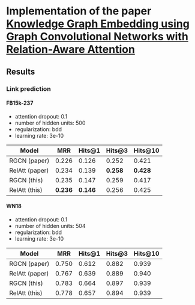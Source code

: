 # Implementation of the paper [Knowledge Graph Embedding using Graph Convolutional Networks with Relation-Aware Attention](https://arxiv.org/pdf/2102.07200.pdf)



## Results

### Link prediction

#### __FB15k-237__


* attention dropout: 0.1
* number of hidden units: 500
* regularization: bdd
* learning rate: 3e-10

| Model             | MRR       | Hits@1    | Hits@3    | Hits@10   |
|-------------------|-------    |--------   |--------   |---------  |
| RGCN (paper)      | 0.226     | 0.126     | 0.252     | 0.421     |
| RelAtt (paper)    | 0.234     | 0.139     | __0.258__ | __0.428__ |
| RGCN (this)       | 0.235     | 0.147     | 0.259     | 0.417     |
| RelAtt (this)     | __0.236__ | __0.146__ | 0.256     | 0.425     |


#### __WN18__

* attention dropout: 0.1
* number of hidden units: 504
* regularization: bdd
* learning rate: 3e-10



| Model             | MRR   | Hits@1 | Hits@3 | Hits@10 |
|-------------------|-------|--------|--------|---------|
| RGCN (paper)      | 0.750 | 0.612  | 0.882  | 0.939   |
| RelAtt (paper)    | 0.767 | 0.639  | 0.889  | 0.940   |
| RGCN (this)       | 0.783 | 0.664  | 0.897  | 0.939   |
| RelAtt (this)     | 0.778 | 0.657  | 0.894  | 0.939   |

